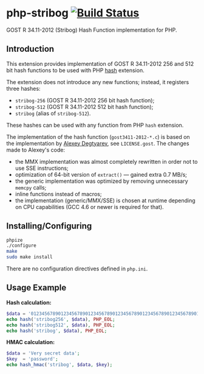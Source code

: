 # php-stribog [![Build Status](https://travis-ci.org/sjinks/php-stribog.png?branch=master)](https://travis-ci.org/sjinks/php-stribog)

GOST R 34.11-2012 (Stribog) Hash Function implementation for PHP.

## Introduction

This extension provides implementation of GOST R 34.11-2012 256 and 512 bit hash functions to be used with PHP [hash](http://php.net/hash) extension.

The extension does not introduce any new functions; instead, it registers three hashes:
  * `stribog-256` (GOST R 34.11-2012 256 bit hash function);
  * `stribog-512` (GOST R 34.11-2012 512 bit hash function);
  * `stribog` (alias of `stribog-512`).

These hashes can be used with any function from PHP `hash` extension.

The implementation of the hash function (`gost3411-2012-*.c`) is based on the implementation by [Alexey Degtyarev](https://www.streebog.net/en/), see `LICENSE.gost`.
The changes made to Alexey's code:
  * the MMX implementation was almost completely rewritten in order not to use SSE instructions;
  * optimization of 64-bit version of `extract()` — gained extra 0.7 MB/s;
  * the generic implementation was optimized by removing unnecessary `memcpy` calls;
  * inline functions instead of macros;
  * the implementation (generic/MMX/SSE) is chosen at runtime depending on CPU capabilities (GCC 4.6 or newer is required for that).

## Installing/Configuring

```bash
phpize
./configure
make
sudo make install
```

There are no configuration directives defined in `php.ini`.

## Usage Example

**Hash calculation:**

```php
$data = '012345678901234567890123456789012345678901234567890123456789012';
echo hash('stribog256', $data), PHP_EOL;
echo hash('stribog512', $data), PHP_EOL;
echo hash('stribog', $data), PHP_EOL;
```

**HMAC calculation:**

```php
$data = 'Very secret data';
$key  = 'password';
echo hash_hmac('stribog', $data, $key);
```
